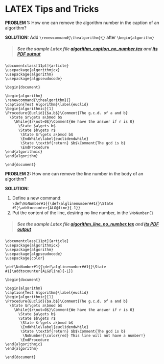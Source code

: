 # LATEX Tips and Tricks
**PROBLEM 1:** How one can remove the algorithm number in the caption of an algorithm?

**SOLUTION:** Add `\renewcommand{\thealgorithm}{}` after `\begin{algorithm}`

> ##### See the sample Latex file [algorithm_caption_no_number.tex](Latex/algorithm_caption_no_number.tex) and [its PDF output](Latex/algorithm_caption_no_number.pdf)

``` 
\documentclass[11pt]{article}
\usepackage{algorithmicx}
\usepackage{algorithm}
\usepackage{algpseudocode}

\begin{document}

\begin{algorithm}
\renewcommand{\thealgorithm}{}
\caption{Test Algorithm}\label{euclid}
\begin{algorithmic}[1]
\Procedure{Euclid}{$a,b$}\Comment{The g.c.d. of a and b}
  \State $r\gets a\bmod b$
    \While{$r\not=0$}\Comment{We have the answer if r is 0}
      \State $a\gets b$
      \State $b\gets r$
       \State $r\gets a\bmod b$
       \EndWhile\label{euclidendwhile}
       \State \textbf{return} $b$\Comment{The gcd is b}
       \EndProcedure
\end{algorithmic}
\end{algorithm}

\end{document}
```



**PROBLEM 2:** How one can remove the line number in the body of an algorithm?

**SOLUTION:**
1. Define a new command:
`\def\NoNumber#1{{\def\alglinenumber##1{}\State #1}\addtocounter{ALG@line}{-1}}`
2. Put the content of the line, desiring no line number, in the `\NoNumber{}`

> ##### See the sample Latex file [algorithm_line_no_number.tex](Latex/algorithm_caption_no_number.tex) and [its PDF output](Latex/algorithm_caption_no_number.pdf)

```
\documentclass[11pt]{article}
\usepackage{algorithmicx}
\usepackage{algorithm}
\usepackage{algpseudocode}
\usepackage{color}

\def\NoNumber#1{{\def\alglinenumber##1{}\State #1}\addtocounter{ALG@line}{-1}}

\begin{document}

\begin{algorithm}
\caption{Test Algorithm}\label{euclid}
\begin{algorithmic}[1]
\Procedure{Euclid}{$a,b$}\Comment{The g.c.d. of a and b}
  \State $r\gets a\bmod b$
    \While{$r\not=0$}\Comment{We have the answer if r is 0}
      \State $a\gets b$
      \State $b\gets r$
       \State $r\gets a\bmod b$
       \EndWhile\label{euclidendwhile}
       \State \textbf{return} $b$\Comment{The gcd is b}
        \NoNumber{\color{red} This line will not have a number!}
       \EndProcedure
\end{algorithmic}
\end{algorithm}

\end{document}
```


